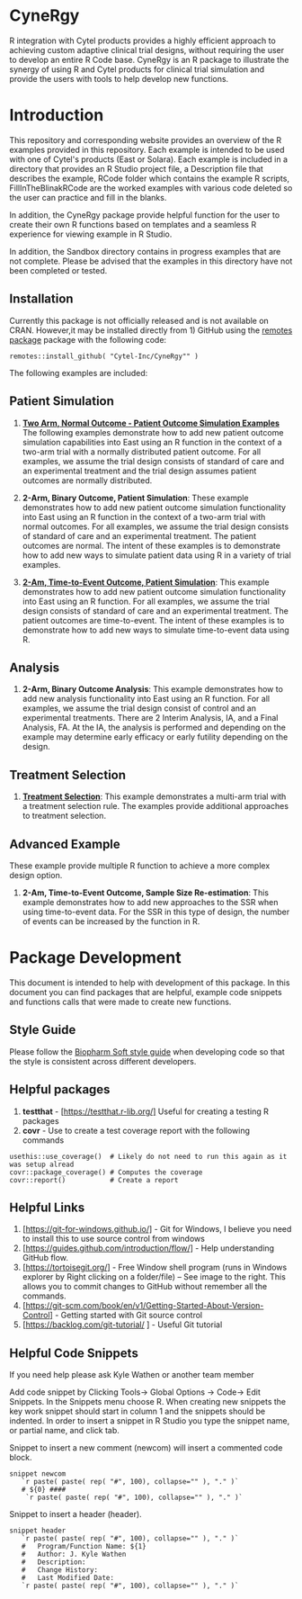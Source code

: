 # CyneRgy
R integration with Cytel products provides a highly efficient approach to achieving custom adaptive clinical trial designs, without requiring the user to develop an entire R Code base. CyneRgy is an R package to illustrate the synergy of using R and Cytel products for clinical trial simulation and provide the users with tools to help develop new functions.  


# Introduction 

This repository and corresponding website provides an overview of the R examples provided in this repository.  Each example is intended to be used with one of Cytel's products (East or Solara).  Each example is included in a directory that provides an R Studio project file, a Description file that describes the example,  RCode folder which contains the example R scripts, FillInTheBlinakRCode are the worked examples with various code deleted so the user can practice and fill in the blanks. 

In addition, the CyneRgy package provide helpful function for the user to create their own R functions based on templates and a seamless R experience for viewing example in R Studio.   

In addition, the Sandbox directory contains in progress examples that are not complete.  Please be advised that the examples in this directory have not been completed or tested. 


## Installation 
Currently this package is not officially released and is not available on CRAN.  However,it may be installed directly from 1) GitHub using the [remotes package](https://remotes.r-lib.org/) package with the following code:

```
remotes::install_github( "Cytel-Inc/CyneRgy"" )
```

The following examples are included:

## Patient Simulation 

1. **[Two Arm, Normal Outcome - Patient Outcome Simulation Examples](articles/2ArmNormalOutcomePatientSimulationDescription.html)**
The following examples demonstrate how to add new patient outcome simulation capabilities into East using an R function in the context of a two-arm trial with a normally distributed patient outcome. For all examples, we assume the trial design consists of standard of care and an experimental treatment and the trial design assumes patient outcomes are normally distributed.
1. **2-Arm, Binary Outcome, Patient Simulation**: These example demonstrates how to add new patient outcome simulation functionality into East using an R function in the context of a two-arm trial with normal outcomes. For all examples, we assume the trial design consists of standard of care and an experimental treatment.  The patient outcomes are normal.  The intent of these examples is to demonstrate how to add new ways to simulate patient data using R in a variety of trial examples.        

1. **[2-Am, Time-to-Event Outcome, Patient Simulation](articles/2ArmTimeToEventOutcomePatientSimulationDescription.html)**: This example demonstrates how to add new patient outcome simulation functionality into East using an R function.  For all examples, we assume the trial design consists of standard of care and an experimental treatment.  The patient outcomes are time-to-event.  The intent of these examples is to demonstrate how to add new ways to simulate time-to-event data using R.  

## Analysis 

1. **2-Arm, Binary Outcome Analysis**: This example demonstrates how to add new analysis functionality  into East using an R function.  For all examples, we assume the trial design consist of control and an experimental treatments. There are 2 Interim Analysis, IA, and a Final Analysis, FA. At the IA, the analysis is performed and depending on the example may determine early efficacy or early futility depending on the design.

## Treatment Selection 

1. **[Treatment Selection](articles/TreatmentSelectionDescription.html)**: This example demonstrates a multi-arm trial with a treatment selection rule.  The examples provide additional approaches to treatment selection. 

## Advanced Example
These example provide multiple R function to achieve a more complex design option. 

1. **2-Am, Time-to-Event Outcome, Sample Size Re-estimation**: This example demonstrates how to add new approaches to the SSR when using time-to-event data. For the SSR in this type of design, the number of events can be increased by the function in R.


# Package Development

This document is intended to help with development of this package.  In this document you can find packages that are helpful, example code snippets and functions calls that were made to create new functions. 

## Style Guide 

 Please follow the [Biopharm Soft style guide](https://biopharmsoftgrp.github.io/BioPharmSoftRStyleGuide/) when developing code so that the style is consistent across different developers. 

## Helpful packages
1. **testthat** - [https://testthat.r-lib.org/] Useful for creating a testing R packages
3. **covr** - Use to create a test coverage report with the following commands
 ```
usethis::use_coverage()  # Likely do not need to run this again as it was setup alread
covr::package_coverage() # Computes the coverage
covr::report()           # Create a report
```

## Helpful Links
1. [https://git-for-windows.github.io/]  - Git for Windows, I believe you need to install this to use source control from windows
2. [https://guides.github.com/introduction/flow/] - Help understanding GitHub flow.
3. [https://tortoisegit.org/] - Free Window shell program (runs in Windows explorer by Right clicking on a folder/file) – See image to the right.  This allows you to commit changes to GitHub without remember all the commands. 
4. [https://git-scm.com/book/en/v1/Getting-Started-About-Version-Control] - Getting started with Git source control
5. [https://backlog.com/git-tutorial/ ] - Useful Git tutorial 




## Helpful Code Snippets
If you need help please ask Kyle Wathen or another team member

Add code snippet by Clicking Tools-> Global Options -> Code-> Edit Snippets.  In the Snippets menu choose R.  When creating new snippets the key work snippet should start in column 1 and the snippets should be indented.  In order to insert a snippet in R Studio you type the snippet name, or partial name, and click tab. 


Snippet to insert a new comment (newcom) will insert a commented code block.

 ```
snippet newcom
    `r paste( paste( rep( "#", 100), collapse="" ), "." )`
    # ${0} ####
     `r paste( paste( rep( "#", 100), collapse="" ), "." )`
```

Snippet to insert a header (header).

```
snippet header
   `r paste( paste( rep( "#", 100), collapse="" ), "." )`
   #   Program/Function Name: ${1}
   #   Author: J. Kyle Wathen
   #   Description:
   #   Change History:
   #   Last Modified Date:
   `r paste( paste( rep( "#", 100), collapse="" ), "." )`
```

